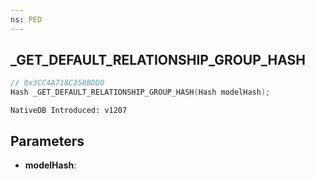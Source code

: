 ```yaml
---
ns: PED
---
```

## _GET_DEFAULT_RELATIONSHIP_GROUP_HASH

```c
// 0x3CC4A718C258BDD0
Hash _GET_DEFAULT_RELATIONSHIP_GROUP_HASH(Hash modelHash);
```

```
NativeDB Introduced: v1207
```

## Parameters
* **modelHash**:

